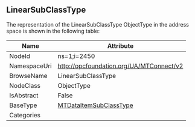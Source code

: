 <!-- objecttype -->
## LinearSubClassType
  
<!-- end of text -->
The representation of the LinearSubClassType ObjectType in the address space is shown in the following table:  

|Name|Attribute|
|---|---|
|NodeId|ns=1;i=2450|
|NamespaceUri|http://opcfoundation.org/UA/MTConnect/v2|
|BrowseName|LinearSubClassType|
|NodeClass|ObjectType|
|IsAbstract|False|
|BaseType|[MTDataItemSubClassType](../../ObjectTypes/MTDataItemSubClassType/readme.md)|
|Categories||

